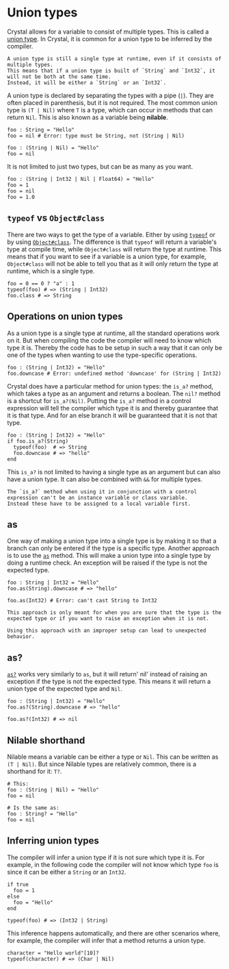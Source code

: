 # Union types

Crystal allows for a variable to consist of multiple types.
This is called a [union type][union-type].
In Crystal, it is common for a union type to be inferred by the compiler.

~~~~exercism/note
A union type is still a single type at runtime, even if it consists of multiple types.
This means that if a union type is built of `String` and `Int32`, it will not be both at the same time.
Instead, it will be either a `String` or an `Int32`.
~~~~

A union type is declared by separating the types with a pipe (`|`).
They are often placed in parenthesis, but it is not required.
The most common union type is `(T | Nil)` where `T` is a type, which can occur in methods that can return `Nil`.
This is also known as a variable being **nilable**.

```crystal
foo : String = "Hello"
foo = nil # Error: type must be String, not (String | Nil)

foo : (String | Nil) = "Hello"
foo = nil
```

It is not limited to just two types, but can be as many as you want.

```crystal
foo : (String | Int32 | Nil | Float64) = "Hello"
foo = 1
foo = nil
foo = 1.0
```

## `typeof` vs `Object#class`

There are two ways to get the type of a variable.
Either by using [`typeof`][typeof] or by using [`Object#class`][Object#class].
The difference is that `typeof` will return a variable's type at compile time, while `Object#class` will return the type at runtime.
This means that if you want to see if a variable is a union type, for example, `Object#class` will not be able to tell you that as it will only return the type at runtime, which is a single type.

```crystal
foo = 0 == 0 ? "a" : 1
typeof(foo) # => (String | Int32)
foo.class # => String
```

## Operations on union types

As a union type is a single type at runtime, all the standard operations work on it.
But when compiling the code the compiler will need to know which type it is.
Thereby the code has to be setup in such a way that it can only be one of the types when wanting to use the type-specific operations.

```crystal
foo : (String | Int32) = "Hello"
foo.downcase # Error: undefined method 'downcase' for (String | Int32)
```

Crystal does have a particular method for union types: the `is_a?` method, which takes a type as an argument and returns a boolean.
The `nil?` method is a shortcut for `is_a?(Nil)`.
Putting the `is_a?` method in a control expression will tell the compiler which type it is and thereby guarantee that it is that type.
And for an else branch it will be guaranteed that it is not that type.

```crystal
foo : (String | Int32) = "Hello"
if foo.is_a?(String)
  typeof(foo)  # => String
  foo.downcase # => "hello"
end
```

This `is_a?` is not limited to having a single type as an argument but can also have a union type.
It can also be combined with `&&` for multiple types.

~~~~exercism/note
The `is_a?` method when using it in conjunction with a control expression can't be an instance variable or class variable.
Instead these have to be assigned to a local variable first.
~~~~

## as

One way of making a union type into a single type is by making it so that a branch can only be entered if the type is a specific type.
Another approach is to use the [`as`][as] method.
This will make a union type into a single type by doing a runtime check.
An exception will be raised if the type is not the expected type.

```crystal
foo : String | Int32 = "Hello"
foo.as(String).downcase # => "hello"

foo.as(Int32) # Error: can't cast String to Int32
```

~~~~exercism/caution
This approach is only meant for when you are sure that the type is the expected type or if you want to raise an exception when it is not.

Using this approach with an improper setup can lead to unexpected behavior.
~~~~

## as?

[`as?`][as?] works very similarly to `as`, but it will return' nil' instead of raising an exception if the type is not the expected type.
This means it will return a union type of the expected type and `Nil`.

```crystal
foo : (String | Int32) = "Hello"
foo.as?(String).downcase # => "hello"

foo.as?(Int32) # => nil
```

## Nilable shorthand

Nilable means a variable can be either a type or `Nil`.
This can be written as `(T | Nil)`.
But since Nilable types are relatively common, there is a shorthand for it: `T?`.

```crystal
# This:
foo : (String | Nil) = "Hello"
foo = nil

# Is the same as:
foo : String? = "Hello"
foo = nil
```

## Inferring union types

The compiler will infer a union type if it is not sure which type it is.
For example, in the following code the compiler will not know which type `foo` is since it can be either a `String` or an `Int32`.

```crystal
if true
  foo = 1
else
  foo = "Hello"
end

typeof(foo) # => (Int32 | String)
```

This inference happens automatically, and there are other scenarios where, for example, the compiler will infer that a method returns a union type.

```crystal
character = "Hello world"[10]?
typeof(character) # => (Char | Nil)
```

[union-type]: https://crystal-lang.org/reference/latest/syntax_and_semantics/union_types.html
[typeof]: https://crystal-lang.org/reference/syntax_and_semantics/typeof.html
[Object#class]: https://crystal-lang.org/api/latest/Object.html#class-instance-method
[is_a?]: https://crystal-lang.org/reference/latest/syntax_and_semantics/is_a.html
[as]: https://crystal-lang.org/reference/latest/syntax_and_semantics/as.html
[as?]: https://crystal-lang.org/reference/latest/syntax_and_semantics/as_question.html
